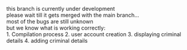 this branch is currently under development\
please wait till it gets merged with the main branch...\
most of the bugs are still unknown\
but we know what is working correctly:\
1\.     Compilation process
2\.     user account creation
3\.     displaying criminal details
4\.     adding criminal details
